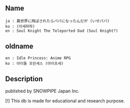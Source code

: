 ## Name
    ja : 異世界に飛ばされたらパパになったんだが (いせパパ)
    ko : (이세파파)
    en : Soul Knight The Teleported Dad (Soul Knight?)
## oldname
    en : Idle Princess: Anime RPG
    ko : 아이들 프린세스 (아이프세)
## Description
published by SNOWPIPE Japan Inc.

[!] This db is made for educational and research purpose. 